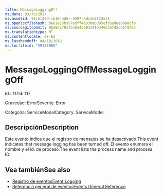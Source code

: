```yaml
---
title: MessageLoggingOff
ms.date: 03/30/2017
ms.assetid: 98cb139d-cb10-4d8c-9087-3dc3c6f23521
ms.openlocfilehash: be81e25b907edff4e33b86d95efd8edee6898cfb
ms.sourcegitcommit: 0be8a279af6d8a43e03141e349d3efd5d35f8767
ms.translationtype: MT
ms.contentlocale: es-ES
ms.lasthandoff: 04/18/2019
ms.locfileid: "59135965"
---
```

# <a name="messageloggingoff"></a><span data-ttu-id="02512-102">MessageLoggingOff</span><span class="sxs-lookup"><span data-stu-id="02512-102">MessageLoggingOff</span></span>
<span data-ttu-id="02512-103">Id.: 117</span><span class="sxs-lookup"><span data-stu-id="02512-103">Id: 117</span></span>  
  
 <span data-ttu-id="02512-104">Gravedad: Error</span><span class="sxs-lookup"><span data-stu-id="02512-104">Severity: Error</span></span>  
  
 <span data-ttu-id="02512-105">Categoría: ServiceModel</span><span class="sxs-lookup"><span data-stu-id="02512-105">Category: ServiceModel</span></span>  
  
## <a name="description"></a><span data-ttu-id="02512-106">Descripción</span><span class="sxs-lookup"><span data-stu-id="02512-106">Description</span></span>  
 <span data-ttu-id="02512-107">Este evento indica que el registro de mensajes se ha desactivado.</span><span class="sxs-lookup"><span data-stu-id="02512-107">This event indicates that message logging has been turned off.</span></span> <span data-ttu-id="02512-108">El evento enumera el nombre y el id. de proceso.</span><span class="sxs-lookup"><span data-stu-id="02512-108">The event lists the process name and process ID.</span></span>  
  
## <a name="see-also"></a><span data-ttu-id="02512-109">Vea también</span><span class="sxs-lookup"><span data-stu-id="02512-109">See also</span></span>

- [<span data-ttu-id="02512-110">Registro de eventos</span><span class="sxs-lookup"><span data-stu-id="02512-110">Event Logging</span></span>](../../../../../docs/framework/wcf/diagnostics/event-logging/index.md)
- [<span data-ttu-id="02512-111">Referencia general de eventos</span><span class="sxs-lookup"><span data-stu-id="02512-111">Events General Reference</span></span>](../../../../../docs/framework/wcf/diagnostics/event-logging/events-general-reference.md)
